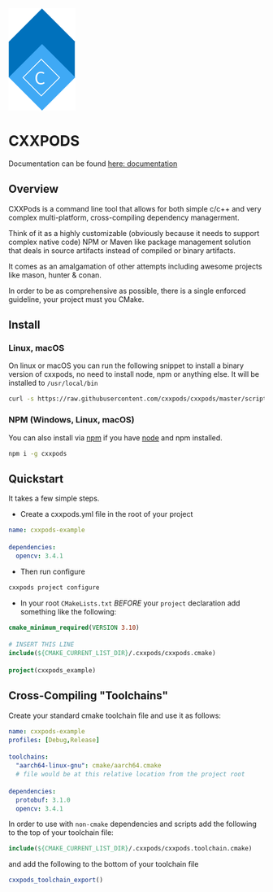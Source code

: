 ![logo](art/logo.png)

# CXXPODS 

Documentation can be found [here: documentation](https://cxxpods.readthedocs.io/en/latest/00_Overview.html)

## Overview

CXXPods is a command line tool that allows for both simple c/c++ and very complex multi-platform, cross-compiling dependency managerment.  

Think of it as a highly customizable (obviously because it needs to support complex native code) NPM or Maven like package management solution that deals in source artifacts instead of compiled or binary artifacts.

It comes as an amalgamation of other attempts including awesome projects like mason, hunter & conan.

In order to be as comprehensive as possible, there is a single enforced guideline, your project must you CMake.

## Install

### Linux, macOS

On linux or macOS you can run the following snippet to install a binary version of cxxpods, no need to install node, npm or anything else. It will be installed to `/usr/local/bin`

```bash
curl -s https://raw.githubusercontent.com/cxxpods/cxxpods/master/scripts/client-install.sh | bash
```

### NPM (Windows, Linux, macOS)

You can also install via [npm](http://nodejs.org) if you have [node](http://nodejs.org) and npm installed.
 
```bash
npm i -g cxxpods
```

## Quickstart

It takes a few simple steps.

- Create a cxxpods.yml file in the root of your project

```yaml
name: cxxpods-example

dependencies:
  opencv: 3.4.1

```

- Then run configure

```bash
cxxpods project configure
```

- In your root `CMakeLists.txt` *BEFORE* your `project` declaration 
  add something like the following:

```cmake
cmake_minimum_required(VERSION 3.10)

# INSERT THIS LINE
include(${CMAKE_CURRENT_LIST_DIR}/.cxxpods/cxxpods.cmake)

project(cxxpods_example)
```



## Cross-Compiling "Toolchains"

Create your standard cmake toolchain file and
use it as follows:

```yaml
name: cxxpods-example
profiles: [Debug,Release]

toolchains:
  "aarch64-linux-gnu": cmake/aarch64.cmake 
  # file would be at this relative location from the project root

dependencies:
  protobuf: 3.1.0
  opencv: 3.4.1

```

In order to use with `non-cmake` dependencies and scripts
add the following to the top of your toolchain file:

```cmake
include(${CMAKE_CURRENT_LIST_DIR}/.cxxpods/cxxpods.toolchain.cmake)
```

and add the following to the bottom of your toolchain file

```cmake
cxxpods_toolchain_export()
```
